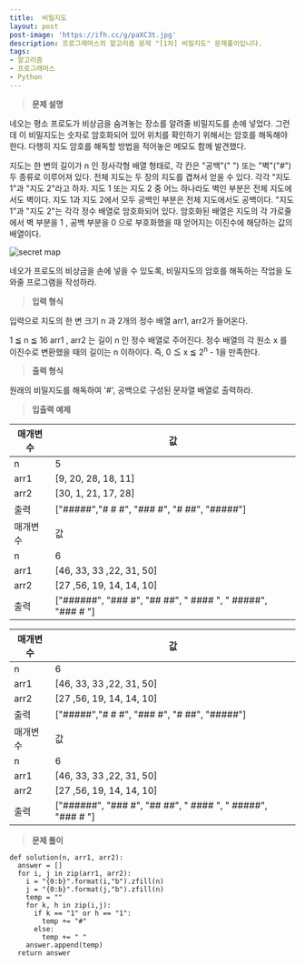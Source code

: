 ```yaml
---
title:  비밀지도
layout: post
post-image: 'https://ifh.cc/g/paXC3t.jpg'
description: 프로그래머스의 알고리즘 문제 "[1차] 비밀지도" 문제풀이입니다.
tags:
- 알고리즘
- 프로그래머스
- Python
---
```



>**문제 설명**

네오는 평소 프로도가 비상금을 숨겨놓는 장소를 알려줄 비밀지도를 손에 넣었다. 그런데 이 비밀지도는 숫자로 암호화되어 있어 위치를 확인하기 위해서는 암호를 해독해야 한다. 다행히 지도 암호를 해독할 방법을 적어놓은 메모도 함께 발견했다.


지도는 한 변의 길이가  n 인 정사각형 배열 형태로, 각 칸은 "공백"(" ") 또는 "벽"("#") 두 종류로 이루어져 있다.
전체 지도는 두 장의 지도를 겹쳐서 얻을 수 있다. 각각 "지도 1"과 "지도 2"라고 하자. 지도 1 또는 지도 2 중 어느 하나라도 벽인 부분은 전체 지도에서도 벽이다. 지도 1과 지도 2에서 모두 공백인 부분은 전체 지도에서도 공백이다.
"지도 1"과 "지도 2"는 각각 정수 배열로 암호화되어 있다.
암호화된 배열은 지도의 각 가로줄에서 벽 부분을  1 , 공백 부분을  0 으로 부호화했을 때 얻어지는 이진수에 해당하는 값의 배열이다.


<img src="http://t1.kakaocdn.net/welcome2018/secret8.png" title="Secret Map" alt="secret map">

네오가 프로도의 비상금을 손에 넣을 수 있도록, 비밀지도의 암호를 해독하는 작업을 도와줄 프로그램을 작성하라.

>**입력 형식**

입력으로 지도의 한 변 크기 n 과 2개의 정수 배열 arr1, arr2가 들어온다.


1 ≦  n  ≦ 16
 arr1 ,  arr2 는 길이  n 인 정수 배열로 주어진다.
정수 배열의 각 원소  x 를 이진수로 변환했을 때의 길이는  n  이하이다. 즉, 0 ≦  x  ≦ 2<sup>n</sup> - 1을 만족한다.


>**출력 형식**

원래의 비밀지도를 해독하여 '#', 공백으로 구성된 문자열 배열로 출력하라.

>**입출력 예제**

| 매개변수 | 값 |
|--|--|
| n | 5 |
| arr1 | [9, 20, 28, 18, 11] |
| arr2 | [30, 1, 21, 17, 28] |
| 출력 | ["#####","# # #", "### #", "# ##", "#####"] |
| 매개변수 | 값 |
| n | 6 |
| arr1 | [46, 33, 33 ,22, 31, 50] |
| arr2 | [27 ,56, 19, 14, 14, 10] |
| 출력 | ["######", "### #", "## ##", " #### ", " #####", "### # "] |

| 매개변수 | 값 |
|--|--|
| n | 6 |
| arr1 | [46, 33, 33 ,22, 31, 50] |
| arr2 | [27 ,56, 19, 14, 14, 10] |
| 출력 | ["#####","# # #", "### #", "# ##", "#####"] |
| 매개변수 | 값 |
| n | 6 |
| arr1 | [46, 33, 33 ,22, 31, 50] |
| arr2 | [27 ,56, 19, 14, 14, 10] |
| 출력 | ["######", "### #", "## ##", " #### ", " #####", "### # "] |

>**문제 풀이**

	def solution(n, arr1, arr2):
	  answer = []
	  for i, j in zip(arr1, arr2):
	    i = "{0:b}".format(i,"b").zfill(n)
	    j = "{0:b}".format(j,"b").zfill(n)
	    temp = ""
	    for k, h in zip(i,j):
	      if k == "1" or h == "1":
	        temp += "#"  
	      else:
	        temp += " "
	    answer.append(temp)
	  return answer



